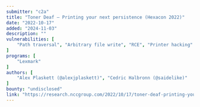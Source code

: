 ```yaml
---
submitter: "c2a"
title: "Toner Deaf – Printing your next persistence (Hexacon 2022)"
date: "2022-10-17"
added: "2024-11-03"
description: ""
vulnerabilities: [
    "Path traversal", "Arbitrary file write", "RCE", "Printer hacking"
]
programs: [
    "Lexmark"
]
authors: [
    "Alex Plaskett (@alexjplaskett)", "Cedric Halbronn (@saidelike)"
]
bounty: "undisclosed"
link: "https://research.nccgroup.com/2022/10/17/toner-deaf-printing-your-next-persistence-hexacon-2022/"
---
```




